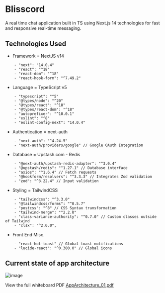 # Blisscord
A real time chat application built in TS using Next.js 14 technologies for fast and responsive real-time messaging.

## Technologies Used
- Framework = NextJS v14
```
    - "next": "14.0.4"
    - "react": "^18"
    - "react-dom": "^18"
    - "react-hook-form": "^7.49.2"
```
- Language = TypeScript v5
```
    - "typescript": "^5"
    - "@types/node": "^20"
    - "@types/react": "^18"
    - "@types/react-dom": "^18"
    - "autoprefixer": "^10.0.1"
    - "eslint": "^8"
    - "eslint-config-next": "14.0.4"
```
- Authentication = next-auth
```
    - "next-auth": "^4.24.5"
    - "next-auth/providers/google" // Google OAuth Integration
```
- Database = Upstash.com - Redis
```
    - "@next-auth/upstash-redis-adapter": "^3.0.4"
    - "@upstash/redis": "^1.27.1" // Database interface
    - "axios": "^1.6.4" // Fetch requests
    - "@hookform/resolvers": "^3.3.3" // Integrates Zod validation
    - "zod": "^3.22.4" // Input validation
```
- Styling = TailwindCSS
```
    - "tailwindcss": "^3.3.0"
    - "@tailwindcss/forms": "^0.5.7"
    - "postcss": "^8" // CSS Syntax transformation
    - "tailwind-merge": "^2.2.0"
    - "class-variance-authority": "^0.7.0" // Custom classes outside of Tailwind
    - "clsx": "^2.0.0",
```
- Front End Misc.
```
    - "react-hot-toast" // Global toast notifications
    - "lucide-react": "^0.300.0" // Global icons
```

## Current state of app architecture
![image](https://github.com/akatheduelist/blisscord/assets/52519668/6a6c898e-29a0-45a9-9b34-6a56238423ed)

View the full whiteboard PDF
[AppArchitecture_01.pdf](https://github.com/akatheduelist/blisscord/files/13952784/AppArchitecture_01.pdf)
